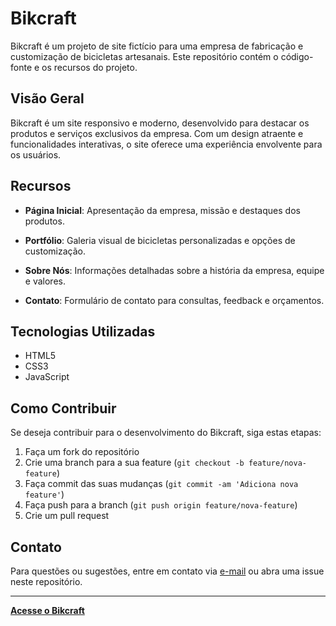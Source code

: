 # Bikcraft

Bikcraft é um projeto de site fictício para uma empresa de fabricação e customização de bicicletas artesanais. Este repositório contém o código-fonte e os recursos do projeto.

## Visão Geral

Bikcraft é um site responsivo e moderno, desenvolvido para destacar os produtos e serviços exclusivos da empresa. Com um design atraente e funcionalidades interativas, o site oferece uma experiência envolvente para os usuários.

## Recursos

- **Página Inicial**: Apresentação da empresa, missão e destaques dos produtos.

- **Portfólio**: Galeria visual de bicicletas personalizadas e opções de customização.

- **Sobre Nós**: Informações detalhadas sobre a história da empresa, equipe e valores.

- **Contato**: Formulário de contato para consultas, feedback e orçamentos.

## Tecnologias Utilizadas

- HTML5
- CSS3
- JavaScript 

## Como Contribuir

Se deseja contribuir para o desenvolvimento do Bikcraft, siga estas etapas:

1. Faça um fork do repositório
2. Crie uma branch para a sua feature (`git checkout -b feature/nova-feature`)
3. Faça commit das suas mudanças (`git commit -am 'Adiciona nova feature'`)
4. Faça push para a branch (`git push origin feature/nova-feature`)
5. Crie um pull request

## Contato

Para questões ou sugestões, entre em contato via [e-mail](mailto:matheuskenji5@gmail.com) ou abra uma issue neste repositório.

---

**[Acesse o Bikcraft](https://github.com/matheusknn/bikcraft)**
